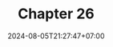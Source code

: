 ---
weight: 3800
title: "Chapter 26"
description: "Collections"
icon: "article"
date: "2024-08-05T21:27:47+07:00"
lastmod: "2024-08-05T21:27:47+07:00"
draft: falseeee
toc: true
---